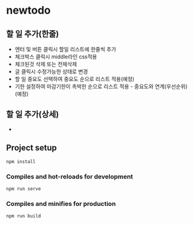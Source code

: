 # newtodo

## 할 일 추가(한줄)
* 엔터 및 버튼 클릭시 할일 리스트에 한줄씩 추가
* 체크박스 클릭시 middle라인 css적용
* 체크된것 삭제 또는 전체삭제
* 글 클릭시 수정가능한 상태로 변경
* 할 일 중요도 선택하여 중요도 순으로 리스트 적용(예정)
* 기한 설정하여 마감기한이 촉박한 순으로 리스트 적용 - 중요도와 연계(우선순위)(예정)

## 할 일 추가(상세)
* 

## Project setup
```
npm install
```

### Compiles and hot-reloads for development
```
npm run serve
```

### Compiles and minifies for production
```
npm run build
```